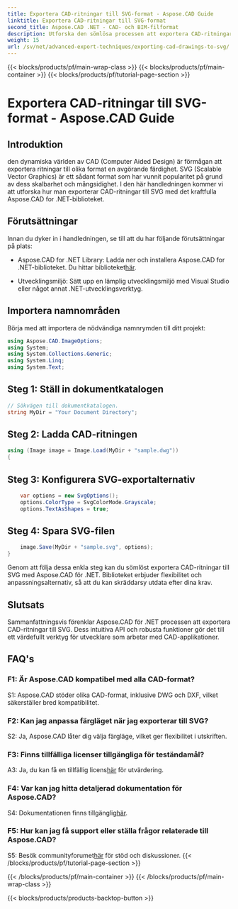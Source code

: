 ```yaml
---
title: Exportera CAD-ritningar till SVG-format - Aspose.CAD Guide
linktitle: Exportera CAD-ritningar till SVG-format
second_title: Aspose.CAD .NET - CAD- och BIM-filformat
description: Utforska den sömlösa processen att exportera CAD-ritningar till SVG med Aspose.CAD för .NET. Förbättra din CAD-utveckling med flexibilitet och anpassning.
weight: 15
url: /sv/net/advanced-export-techniques/exporting-cad-drawings-to-svg/
---
```


{{< blocks/products/pf/main-wrap-class >}}
{{< blocks/products/pf/main-container >}}
{{< blocks/products/pf/tutorial-page-section >}}

# Exportera CAD-ritningar till SVG-format - Aspose.CAD Guide

## Introduktion

den dynamiska världen av CAD (Computer Aided Design) är förmågan att exportera ritningar till olika format en avgörande färdighet. SVG (Scalable Vector Graphics) är ett sådant format som har vunnit popularitet på grund av dess skalbarhet och mångsidighet. I den här handledningen kommer vi att utforska hur man exporterar CAD-ritningar till SVG med det kraftfulla Aspose.CAD for .NET-biblioteket.

## Förutsättningar

Innan du dyker in i handledningen, se till att du har följande förutsättningar på plats:

-  Aspose.CAD for .NET Library: Ladda ner och installera Aspose.CAD for .NET-biblioteket. Du hittar biblioteket[här](https://releases.aspose.com/cad/net/).

- Utvecklingsmiljö: Sätt upp en lämplig utvecklingsmiljö med Visual Studio eller något annat .NET-utvecklingsverktyg.

## Importera namnområden

Börja med att importera de nödvändiga namnrymden till ditt projekt:

```csharp
using Aspose.CAD.ImageOptions;
using System;
using System.Collections.Generic;
using System.Linq;
using System.Text;
```

## Steg 1: Ställ in dokumentkatalogen

```csharp
// Sökvägen till dokumentkatalogen.
string MyDir = "Your Document Directory";
```

## Steg 2: Ladda CAD-ritningen

```csharp
using (Image image = Image.Load(MyDir + "sample.dwg"))
{
```

## Steg 3: Konfigurera SVG-exportalternativ

```csharp
    var options = new SvgOptions();
    options.ColorType = SvgColorMode.Grayscale;
    options.TextAsShapes = true;
```

## Steg 4: Spara SVG-filen

```csharp
    image.Save(MyDir + "sample.svg", options);
}
```

Genom att följa dessa enkla steg kan du sömlöst exportera CAD-ritningar till SVG med Aspose.CAD för .NET. Biblioteket erbjuder flexibilitet och anpassningsalternativ, så att du kan skräddarsy utdata efter dina krav.

## Slutsats

Sammanfattningsvis förenklar Aspose.CAD för .NET processen att exportera CAD-ritningar till SVG. Dess intuitiva API och robusta funktioner gör det till ett värdefullt verktyg för utvecklare som arbetar med CAD-applikationer.

## FAQ's

### F1: Är Aspose.CAD kompatibel med alla CAD-format?

S1: Aspose.CAD stöder olika CAD-format, inklusive DWG och DXF, vilket säkerställer bred kompatibilitet.

### F2: Kan jag anpassa färgläget när jag exporterar till SVG?

S2: Ja, Aspose.CAD låter dig välja färgläge, vilket ger flexibilitet i utskriften.

### F3: Finns tillfälliga licenser tillgängliga för teständamål?

 A3: Ja, du kan få en tillfällig licens[här](https://purchase.aspose.com/temporary-license/) för utvärdering.

### F4: Var kan jag hitta detaljerad dokumentation för Aspose.CAD?

 S4: Dokumentationen finns tillgänglig[här](https://reference.aspose.com/cad/net/).

### F5: Hur kan jag få support eller ställa frågor relaterade till Aspose.CAD?

 S5: Besök communityforumet[här](https://forum.aspose.com/c/cad/19) för stöd och diskussioner.
{{< /blocks/products/pf/tutorial-page-section >}}

{{< /blocks/products/pf/main-container >}}
{{< /blocks/products/pf/main-wrap-class >}}

{{< blocks/products/products-backtop-button >}}
